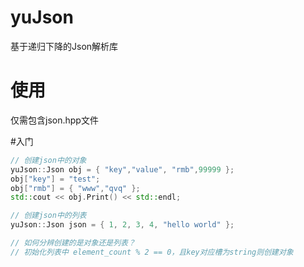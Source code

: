 # yuJson
基于递归下降的Json解析库

# 使用
仅需包含json.hpp文件

#入门
```C++
// 创建json中的对象
yuJson::Json obj = { "key","value", "rmb",99999 };
obj["key"] = "test";
obj["rmb"] = { "www","qvq" };
std::cout << obj.Print() << std::endl;

// 创建json中的列表
yuJson::Json json = { 1, 2, 3, 4, "hello world" };

// 如何分辨创建的是对象还是列表？
// 初始化列表中 element_count % 2 == 0，且key对应槽为string则创建对象

```
